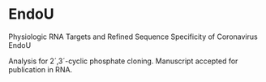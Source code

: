 # EndoU

Physiologic RNA Targets and Refined Sequence Specificity of Coronavirus EndoU  

Analysis for 2´,3´-cyclic phosphate cloning. 
Manuscript accepted for publication in RNA. 

